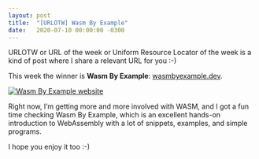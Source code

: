 ```yaml
---
layout: post
title:  "[URLOTW] Wasm By Example"
date:   2020-07-10 00:00:00 -0300
---
```


<span class="bg-highlight">URLOTW</span> or URL of the week or Uniform Resource Locator of the week is a kind of post where I share a relevant URL for you :-)

This week the winner is **Wasm By Example**:
[wasmbyexample.dev](https://wasmbyexample.dev).

[![Wasm By Example website](/assets/wasm-by-example.png "Wasm By Example website")](/assets/wasm-by-example.png)

Right now, I’m getting more and more involved with WASM, and I got a fun time checking Wasm By Example, which is an excellent hands-on introduction to WebAssembly with a lot of snippets, examples, and simple programs.

I hope you enjoy it too :-)
